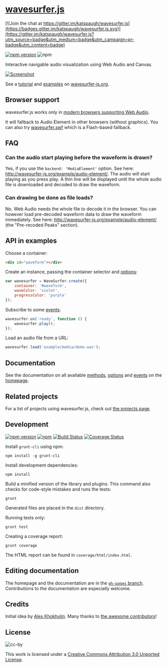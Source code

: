 # [wavesurfer.js](http://wavesurfer-js.org)

[![Join the chat at https://gitter.im/katspaugh/wavesurfer.js](https://badges.gitter.im/katspaugh/wavesurfer.js.svg)](https://gitter.im/katspaugh/wavesurfer.js?utm_source=badge&utm_medium=badge&utm_campaign=pr-badge&utm_content=badge)

[![npm version](https://img.shields.io/npm/v/wavesurfer.js.svg?style=flat)](https://www.npmjs.com/package/wavesurfer.js)
![npm](https://img.shields.io/npm/dm/wavesurfer.js.svg)

Interactive navigable audio visualization using Web Audio and Canvas.

[![Screenshot](https://raw.githubusercontent.com/katspaugh/wavesurfer.js/gh-pages/example/screenshot.png "Screenshot")](http://wavesurfer-js.org)

See a [tutorial](http://wavesurfer-js.org/docs) and [examples](http://wavesurfer-js.org/examples) on [wavesurfer-js.org](http://wavesurfer-js.org).

## Browser support
wavesurfer.js works only in [modern browsers supporting Web Audio](http://caniuse.com/audio-api).

It will fallback to Audio Element in other browsers (without graphics). You can also try [wavesurfer.swf](https://github.com/laurentvd/wavesurfer.swf) which is a Flash-based fallback.

## FAQ
### Can the audio start playing before the waveform is drawn?
Yes, if you use the `backend: 'MediaElement'` option. See here: http://wavesurfer-js.org/example/audio-element/. The audio will start playing as you press play. A thin line will be displayed until the whole audio file is downloaded and decoded to draw the waveform.

### Can drawing be done as file loads?
No. Web Audio needs the whole file to decode it in the browser. You can however load pre-decoded waveform data to draw the waveform immediately. See here: http://wavesurfer-js.org/example/audio-element/ (the "Pre-recoded Peaks" section).

## API in examples

Choose a container:
```html
<div id="waveform"></div>
```
Create an instance, passing the container selector and [options](http://wavesurfer-js.org):

```javascript
var wavesurfer = WaveSurfer.create({
    container: '#waveform',
    waveColor: 'violet',
    progressColor: 'purple'
});
```

Subscribe to some [events](http://wavesurfer-js.org/docs/events.html):

```javascript
wavesurfer.on('ready', function () {
    wavesurfer.play();
});
```

Load an audio file from a URL:

```javascript
wavesurfer.load('example/media/demo.wav');
```

## Documentation

See the documentation on all available [methods](http://wavesurfer-js.org/docs/methods.html), [options](http://wavesurfer-js.org/docs/options.html) and [events](http://wavesurfer-js.org/docs/events.html) on the [homepage](http://wavesurfer-js.org/docs/).

## Related projects

For a list of  projects using wavesurfer.js, check out
[the projects page](http://wavesurfer-js.org/projects/).

## Development

[![npm version](https://img.shields.io/npm/v/wavesurfer.js.svg?style=flat)](https://www.npmjs.com/package/wavesurfer.js)
[![npm](https://img.shields.io/npm/dm/wavesurfer.js.svg)]()
[![Build Status](https://travis-ci.org/katspaugh/wavesurfer.js.svg?branch=master)](https://travis-ci.org/katspaugh/wavesurfer.js)
[![Coverage Status](https://coveralls.io/repos/katspaugh/wavesurfer.js/badge.svg)](https://coveralls.io/r/katspaugh/wavesurfer.js)

Install `grunt-cli` using npm:

```
npm install -g grunt-cli
```

Install development dependencies:

```
npm install
```

Build a minified version of the library and plugins. This command also checks
for code-style mistakes and runs the tests:

```
grunt
```

Generated files are placed in the `dist` directory.

Running tests only:

```
grunt test
```

Creating a coverage report:

```
grunt coverage
```

The HTML report can be found in `coverage/html/index.html`.

## Editing documentation
The homepage and the documentation are in the [`gh-pages` branch](https://github.com/katspaugh/wavesurfer.js/tree/gh-pages). Contributions to the documentation are especially welcome.

## Credits

Initial idea by [Alex Khokhulin](https://github.com/xoxulin). Many
thanks to
[the awesome contributors](https://github.com/katspaugh/wavesurfer.js/contributors)!

## License

![cc-by](https://i.creativecommons.org/l/by/3.0/88x31.png)

This work is licensed under a
[Creative Commons Attribution 3.0 Unported License](https://creativecommons.org/licenses/by/3.0/deed.en_US).
